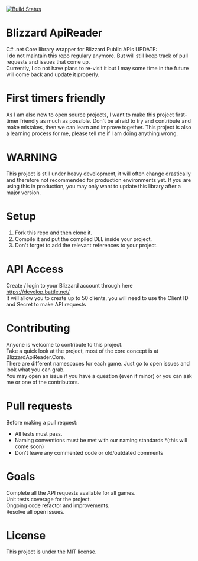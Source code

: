 [![Build Status](https://travis-ci.com/avivbiton/BlizzardApiReader.svg?branch=master)](https://travis-ci.com/avivbiton/BlizzardApiReader)

# Blizzard ApiReader
C# .net Core library wrapper for Blizzard Public APIs
UPDATE:   
I do not maintain this repo regulary anymore. But will still keep track of pull requests and issues that come up.  
Currently, I do not have plans to re-visit it but I may some time in the future will come back and update it properly.

# First timers friendly
As I am also new to open source projects, I want to make this project first-timer friendly as much as possible.
Don't be afraid to try and contribute and make mistakes, then we can learn and improve together.
This project is also a learning process for me, please tell me if I am doing anything wrong.

# WARNING
This project is still under heavy development, it will often change drastically and therefore not recommended for production environments yet. If you are using this in production, you may only want to update this library after a major version.

# Setup
1) Fork this repo and then clone it.
2) Compile it and put the compiled DLL inside your project.
3) Don't forget to add the relevant references to your project.


# API Access
Create / login to your Blizzard account through here https://develop.battle.net/  
It will allow you to create up to 50 clients, you will need to use the Client ID and Secret to make API requests

# Contributing
Anyone is welcome to contribute to this project.  
Take a quick look at the project, most of the core concept is at BlizzardApiReader.Core.  
There are different namespaces for each game. Just go to open issues and look what you can grab.  
You may open an issue if you have a question (even if minor) or you can ask me or one of the contributors.

# Pull requests
Before making a pull request:
* All tests must pass.
* Naming conventions must be met with our naming standards *(this will come soon)
* Don't leave any commented code or old/outdated comments

# Goals
Complete all the API requests available for all games.  
Unit tests coverage for the project.  
Ongoing code refactor and improvements.  
Resolve all open issues.

# License

This project is under the MIT license.


